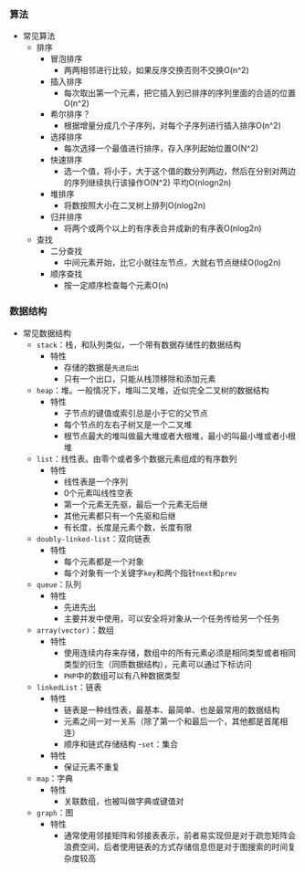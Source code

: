 ### 算法
- 常见算法
  - 排序
    - 冒泡排序
      - 两两相邻进行比较，如果反序交换否则不交换O(n^2)
    - 插入排序
      - 每次取出第一个元素，把它插入到已排序的序列里面的合适的位置O(n^2)
    - 希尔排序？
      - 根据增量分成几个子序列，对每个子序列进行插入排序O(n^2)
    - 选择排序
      - 每次选择一个最值进行排序，存入序列起始位置O(N^2)
    - 快速排序
      - 选一个值，将小于，大于这个值的数分列两边，然后在分别对两边的序列继续执行该操作O(N^2) 平均O(nlogn2n)
    - 堆排序
      - 将数按照大小在二叉树上排列O(nlog2n)
    - 归并排序
      - 将两个或两个以上的有序表合并成新的有序表O(nlog2n)
  - 查找
    - 二分查找
      - 中间元素开始，比它小就往左节点，大就右节点继续O(log2n)
    - 顺序查找
      - 按一定顺序检查每个元素O(n)

### 数据结构
- 常见数据结构
  - `stack`：栈，和队列类似，一个带有数据存储性的数据结构
    - 特性
      - 存储的数据是`先进后出`
      - 只有一个出口，只能从栈顶移除和添加元素
  - `heap`：堆。一般情况下，堆叫二叉堆，近似完全二叉树的数据结构
    - 特性
      - 子节点的键值或索引总是小于它的父节点
      - 每个节点的左右子树又是一个二叉堆
      - 根节点最大的堆叫做最大堆或者大根堆，最小的叫最小堆或者小根堆
  - `list`：线性表。由零个或者多个数据元素组成的有序数列
    - 特性
      - 线性表是一个序列
      - 0个元素叫线性空表
      - 第一个元素无先驱，最后一个元素无后继
      - 其他元素都只有一个先驱和后继
      - 有长度，长度是元素个数，长度有限
  - `doubly-linked-list`：双向链表
    - 特性
      - 每个元素都是一个对象
      - 每个对象有一个关键字`key`和两个指针`next`和`prev`
  - `queue`：队列
    - 特性
      - 先进先出
      - 主要并发中使用，可以安全将对象从一个任务传给另一个任务
  - `array(vector)`：数组
    - 特性
      - 使用连续内存来存储，数组中的所有元素必须是相同类型或者相同类型的衍生（同质数据结构），元素可以通过下标访问
      - `PHP`中的数组可以有八种数据类型
  - `linkedList`：链表
    - 特性
      - 链表是一种线性表，最基本、最简单、也是最常用的数据结构
      - 元素之间一对一关系（除了第一个和最后一个，其他都是首尾相连）
      - 顺序和链式存储结构
  -`set`：集合
    - 特性
      - 保证元素不重复
  - `map`：字典
    - 特性
      - 关联数组，也被叫做字典或键值对
  - `graph`：图
    - 特性
      - 通常使用邻接矩阵和邻接表表示，前者易实现但是对于疏忽矩阵会浪费空间，后者使用链表的方式存储信息但是对于图搜索的时间复杂度较高